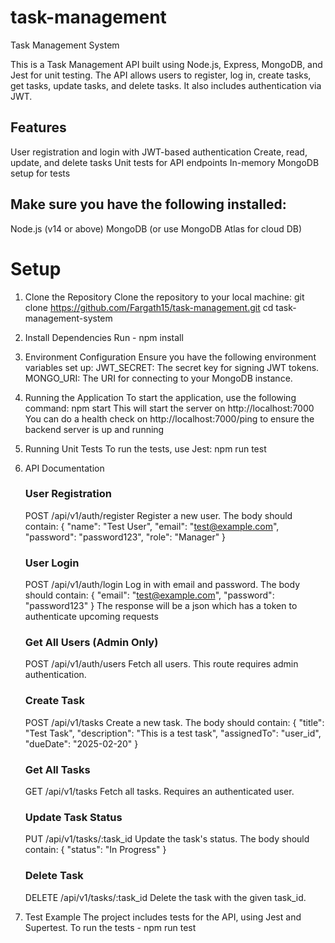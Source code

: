 # task-management

Task Management System

This is a Task Management API built using Node.js, Express, MongoDB, and Jest for unit testing. The API allows users to register, log in, create tasks, get tasks, update tasks, and delete tasks. It also includes authentication via JWT.

## Features

User registration and login with JWT-based authentication
Create, read, update, and delete tasks
Unit tests for API endpoints
In-memory MongoDB setup for tests

## Make sure you have the following installed:

Node.js (v14 or above)
MongoDB (or use MongoDB Atlas for cloud DB)

# Setup

1. Clone the Repository
   Clone the repository to your local machine:
   git clone https://github.com/Fargath15/task-management.git
   cd task-management-system

2. Install Dependencies
   Run - npm install

3. Environment Configuration
   Ensure you have the following environment variables set up:
   JWT_SECRET: The secret key for signing JWT tokens.
   MONGO_URI: The URI for connecting to your MongoDB instance.

4. Running the Application
   To start the application, use the following command: npm start
   This will start the server on http://localhost:7000
   You can do a health check on http://localhost:7000/ping to ensure the backend server is up and running

5. Running Unit Tests
   To run the tests, use Jest:
   npm run test

6. API Documentation

   ### User Registration

   POST /api/v1/auth/register
   Register a new user. The body should contain:
   {
   "name": "Test User",
   "email": "test@example.com",
   "password": "password123",
   "role": "Manager"
   }

   ### User Login

   POST /api/v1/auth/login
   Log in with email and password. The body should contain:
   {
   "email": "test@example.com",
   "password": "password123"
   }
   The response will be a json which has a token to authenticate upcoming requests

   ### Get All Users (Admin Only)

   POST /api/v1/auth/users
   Fetch all users. This route requires admin authentication.

   ### Create Task

   POST /api/v1/tasks
   Create a new task. The body should contain:
   {
   "title": "Test Task",
   "description": "This is a test task",
   "assignedTo": "user_id",
   "dueDate": "2025-02-20"
   }

   ### Get All Tasks

   GET /api/v1/tasks
   Fetch all tasks. Requires an authenticated user.

   ### Update Task Status

   PUT /api/v1/tasks/:task_id
   Update the task's status. The body should contain:
   {
   "status": "In Progress"
   }

   ### Delete Task

   DELETE /api/v1/tasks/:task_id
   Delete the task with the given task_id.

7. Test Example
   The project includes tests for the API, using Jest and Supertest.
   To run the tests - npm run test
